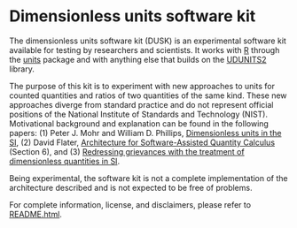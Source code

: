 # Dimensionless units software kit

The dimensionless units software kit (DUSK) is an experimental software kit
available for testing by researchers and scientists.  It works with
[R](https://www.r-project.org/) through the
[units](https://cran.r-project.org/web/packages/units/index.html) package and
with anything else that builds on the
[UDUNITS2](https://www.unidata.ucar.edu/software/udunits/) library.

The purpose of this kit is to experiment with new approaches to units for
counted quantities and ratios of two quantities of the same kind.  These new
approaches diverge from standard practice and do not represent official
positions of the National Institute of Standards and Technology (NIST).
Motivational background and explanation can be found in the following papers:
(1) Peter J. Mohr and William D. Phillips, [Dimensionless units in the
SI](https://doi.org/10.1088/0026-1394/52/1/40), (2) David Flater,
[Architecture for Software-Assisted Quantity
Calculus](https://doi.org/10.6028/NIST.TN.1943) (Section 6), and (3)
[Redressing grievances with the treatment of dimensionless quantities in
SI](https://doi.org/10.1016/j.measurement.2017.05.043).

Being experimental, the software kit is not a complete implementation of the
architecture described and is not expected to be free of problems.

For complete information, license, and disclaimers, please refer to [README.html](https://goo.gl/NCuK9f).
